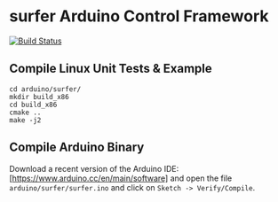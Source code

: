 surfer Arduino Control Framework
====

[![Build Status](https://travis-ci.org/ThomasHauth/surfer.svg?branch=master)](https://travis-ci.org/ThomasHauth/surfer)


Compile Linux Unit Tests & Example
----

````
cd arduino/surfer/
mkdir build_x86
cd build_x86
cmake ..
make -j2
````

Compile Arduino Binary
----
Download a recent version of the Arduino IDE:
[https://www.arduino.cc/en/main/software]
and open the file `arduino/surfer/surfer.ino` and click on `Sketch -> Verify/Compile`.
